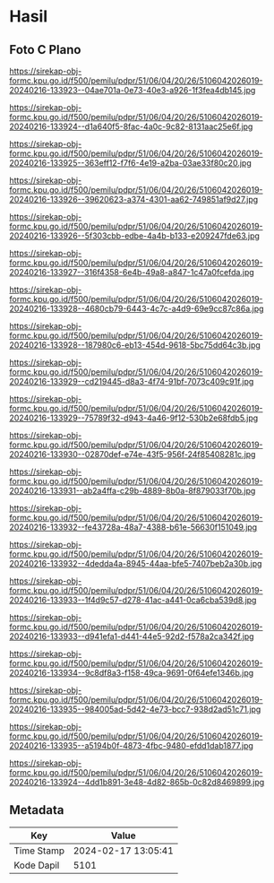 # Hasil

## Foto C Plano

https://sirekap-obj-formc.kpu.go.id/f500/pemilu/pdpr/51/06/04/20/26/5106042026019-20240216-133923--04ae701a-0e73-40e3-a926-1f3fea4db145.jpg

https://sirekap-obj-formc.kpu.go.id/f500/pemilu/pdpr/51/06/04/20/26/5106042026019-20240216-133924--d1a640f5-8fac-4a0c-9c82-8131aac25e6f.jpg

https://sirekap-obj-formc.kpu.go.id/f500/pemilu/pdpr/51/06/04/20/26/5106042026019-20240216-133925--363eff12-f7f6-4e19-a2ba-03ae33f80c20.jpg

https://sirekap-obj-formc.kpu.go.id/f500/pemilu/pdpr/51/06/04/20/26/5106042026019-20240216-133926--39620623-a374-4301-aa62-749851af9d27.jpg

https://sirekap-obj-formc.kpu.go.id/f500/pemilu/pdpr/51/06/04/20/26/5106042026019-20240216-133926--5f303cbb-edbe-4a4b-b133-e209247fde63.jpg

https://sirekap-obj-formc.kpu.go.id/f500/pemilu/pdpr/51/06/04/20/26/5106042026019-20240216-133927--316f4358-6e4b-49a8-a847-1c47a0fcefda.jpg

https://sirekap-obj-formc.kpu.go.id/f500/pemilu/pdpr/51/06/04/20/26/5106042026019-20240216-133928--4680cb79-6443-4c7c-a4d9-69e9cc87c86a.jpg

https://sirekap-obj-formc.kpu.go.id/f500/pemilu/pdpr/51/06/04/20/26/5106042026019-20240216-133928--187980c6-eb13-454d-9618-5bc75dd64c3b.jpg

https://sirekap-obj-formc.kpu.go.id/f500/pemilu/pdpr/51/06/04/20/26/5106042026019-20240216-133929--cd219445-d8a3-4f74-91bf-7073c409c91f.jpg

https://sirekap-obj-formc.kpu.go.id/f500/pemilu/pdpr/51/06/04/20/26/5106042026019-20240216-133929--75789f32-d943-4a46-9f12-530b2e68fdb5.jpg

https://sirekap-obj-formc.kpu.go.id/f500/pemilu/pdpr/51/06/04/20/26/5106042026019-20240216-133930--02870def-e74e-43f5-956f-24f85408281c.jpg

https://sirekap-obj-formc.kpu.go.id/f500/pemilu/pdpr/51/06/04/20/26/5106042026019-20240216-133931--ab2a4ffa-c29b-4889-8b0a-8f879033f70b.jpg

https://sirekap-obj-formc.kpu.go.id/f500/pemilu/pdpr/51/06/04/20/26/5106042026019-20240216-133932--fe43728a-48a7-4388-b61e-56630f151049.jpg

https://sirekap-obj-formc.kpu.go.id/f500/pemilu/pdpr/51/06/04/20/26/5106042026019-20240216-133932--4dedda4a-8945-44aa-bfe5-7407beb2a30b.jpg

https://sirekap-obj-formc.kpu.go.id/f500/pemilu/pdpr/51/06/04/20/26/5106042026019-20240216-133933--1f4d9c57-d278-41ac-a441-0ca6cba539d8.jpg

https://sirekap-obj-formc.kpu.go.id/f500/pemilu/pdpr/51/06/04/20/26/5106042026019-20240216-133933--d941efa1-d441-44e5-92d2-f578a2ca342f.jpg

https://sirekap-obj-formc.kpu.go.id/f500/pemilu/pdpr/51/06/04/20/26/5106042026019-20240216-133934--9c8df8a3-f158-49ca-9691-0f64efe1346b.jpg

https://sirekap-obj-formc.kpu.go.id/f500/pemilu/pdpr/51/06/04/20/26/5106042026019-20240216-133935--984005ad-5d42-4e73-bcc7-938d2ad51c71.jpg

https://sirekap-obj-formc.kpu.go.id/f500/pemilu/pdpr/51/06/04/20/26/5106042026019-20240216-133935--a5194b0f-4873-4fbc-9480-efdd1dab1877.jpg

https://sirekap-obj-formc.kpu.go.id/f500/pemilu/pdpr/51/06/04/20/26/5106042026019-20240216-133924--4dd1b891-3e48-4d82-865b-0c82d8469899.jpg


## Metadata

| Key        | Value               |
| ---------- | ------------------- |
| Time Stamp | 2024-02-17 13:05:41 |
| Kode Dapil | 5101                |



